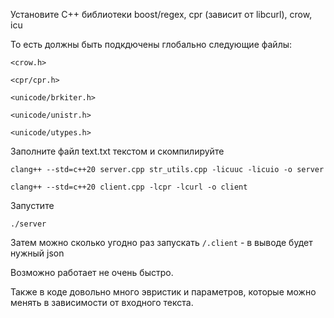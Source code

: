 Установите С++ библиотеки boost/regex, cpr (зависит от libcurl), crow, icu

То есть должны быть подкдючены глобально следующие файлы:

`<crow.h>`

`<cpr/cpr.h>`

`<unicode/brkiter.h>`

`<unicode/unistr.h>`

`<unicode/utypes.h>`

Заполните файл text.txt текстом и скомпилируйте

`clang++ --std=c++20 server.cpp str_utils.cpp -licuuc -licuio -o server`

`clang++ --std=c++20 client.cpp -lcpr -lcurl -o client`

Запустите

`./server`

Затем можно сколько угодно раз запускать `/.client` - в выводе будет нужный json

Возможно работает не очень быстро.

Также в коде довольно много эвристик и параметров, которые можно менять в зависимости от входного текста.
